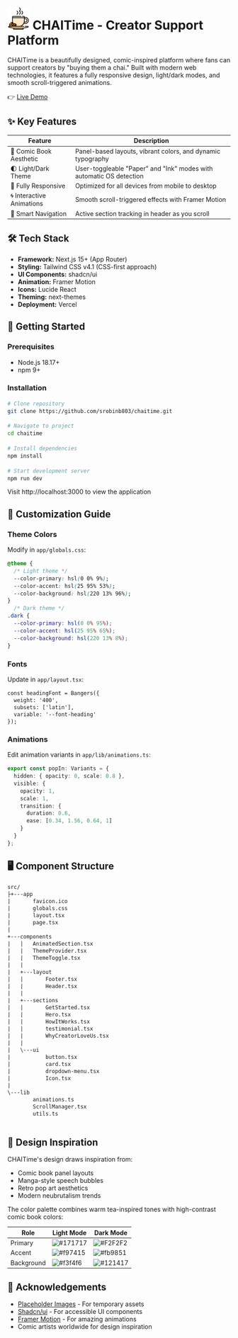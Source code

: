 # ![image](public/logo2.png) CHAITime - Creator Support Platform

CHAITime is a beautifully designed, comic-inspired platform where fans can support creators by "buying them a chai." Built with modern web technologies, it features a fully responsive design, light/dark modes, and smooth scroll-triggered animations.

👉 [Live Demo](https://chaitime.vercel.app/) 

## ✨ Key Features

| Feature | Description |
|---------|-------------|
| 🎨 Comic Book Aesthetic | Panel-based layouts, vibrant colors, and dynamic typography |
| 🌓 Light/Dark Theme | User-toggleable "Paper" and "Ink" modes with automatic OS detection |
| 📱 Fully Responsive | Optimized for all devices from mobile to desktop |
| 🌀 Interactive Animations | Smooth scroll-triggered effects with Framer Motion |
| 🧭 Smart Navigation | Active section tracking in header as you scroll |

## 🛠 Tech Stack

- **Framework:** Next.js 15+ (App Router)
- **Styling:** Tailwind CSS v4.1 (CSS-first approach)
- **UI Components:** shadcn/ui
- **Animation:** Framer Motion
- **Icons:** Lucide React
- **Theming:** next-themes
- **Deployment:** Vercel

## 🚀 Getting Started

### Prerequisites

- Node.js 18.17+
- npm 9+

### Installation

```bash
# Clone repository
git clone https://github.com/srobinb803/chaitime.git

# Navigate to project
cd chaitime

# Install dependencies
npm install

# Start development server
npm run dev
```

Visit http://localhost:3000 to view the application

## 🎨 Customization Guide

### Theme Colors

Modify in `app/globals.css`:

```css
@theme {
  /* Light theme */
  --color-primary: hsl(0 0% 9%);
  --color-accent: hsl(25 95% 53%);
  --color-background: hsl(220 13% 96%);
}
  /* Dark theme */
.dark {
  --color-primary: hsl(0 0% 95%);
  --color-accent: hsl(25 95% 65%);
  --color-background: hsl(220 13% 8%);
}

```

### Fonts

Update in `app/layout.tsx`:

```tsx
const headingFont = Bangers({
  weight: '400',
  subsets: ['latin'],
  variable: '--font-heading'
});
```

### Animations

Edit animation variants in `app/lib/animations.ts`:

```typescript
export const popIn: Variants = {
  hidden: { opacity: 0, scale: 0.8 },
  visible: { 
    opacity: 1, 
    scale: 1,
    transition: { 
      duration: 0.6, 
      ease: [0.34, 1.56, 0.64, 1] 
    }
  }
};
```

## 🖥️ Component Structure

```
src/
├+---app
|       favicon.ico
|       globals.css
|       layout.tsx
|       page.tsx
|       
+---components
|   |   AnimatedSection.tsx
|   |   ThemeProvider.tsx
|   |   ThemeToggle.tsx
|   |   
|   +---layout
|   |       Footer.tsx
|   |       Header.tsx
|   |       
|   +---sections
|   |       GetStarted.tsx
|   |       Hero.tsx
|   |       HowItWorks.tsx
|   |       testimonial.tsx
|   |       WhyCreatorLoveUs.tsx
|   |       
|   \---ui
|           button.tsx
|           card.tsx
|           dropdown-menu.tsx
|           Icon.tsx
|           
\---lib
        animations.ts
        ScrollManager.tsx
        utils.ts


```

## 🌟 Design Inspiration

CHAITime's design draws inspiration from:

- Comic book panel layouts
- Manga-style speech bubbles
- Retro pop art aesthetics
- Modern neubrutalism trends

The color palette combines warm tea-inspired tones with high-contrast comic book colors:

| Role | Light Mode | Dark Mode |
|------|------------|-----------|
| Primary | ![#171717](  https://placehold.co/100x25/171717/FFFFFF.png?text=Light ) | ![#F2F2F2](https://placehold.co/100x25/F2F2F2/000000.png?text=Dark) |
| Accent | ![#f97415](https://placehold.co/100x25/f97415/000000.png?text=Light) | ![#fb9851](https://placehold.co/100x25/fb9851/000000.png?text=Dark)|
| Background | ![#f3f4f6](https://placehold.co/100x25/f3f4f6/000000.png?text=Light) | ![#121417 ](https://placehold.co/100x25/121417/FFFFFF.png?text=Dark) |



## 🙏 Acknowledgements

- [Placeholder Images](#) - For temporary assets
- [Shadcn/ui](#) - For accessible UI components
- [Framer Motion](#) - For amazing animations
- Comic artists worldwide for design inspiration



